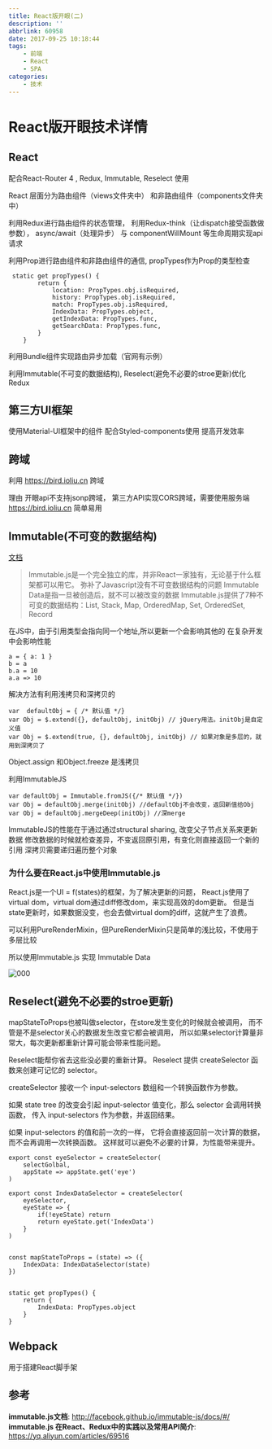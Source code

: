 ```yaml
---
title: React版开眼(二)
description: ''
abbrlink: 60958
date: 2017-09-25 10:18:44
tags: 
    - 前端
    - React
    - SPA
categories:
    - 技术
---
```



# React版开眼技术详情


## React 


配合React-Router 4 , Redux, Immutable, Reselect 使用

React 层面分为路由组件（views文件夹中）
和非路由组件（components文件夹中）

利用Redux进行路由组件的状态管理，
利用Redux-think（让dispatch接受函数做参数），
 async/await（处理异步）
与 componentWillMount 等生命周期实现api请求


利用Prop进行路由组件和非路由组件的通信, 
propTypes作为Prop的类型检查

```
 static get propTypes() { 
        return { 
            location: PropTypes.obj.isRequired,
            history: PropTypes.obj.isRequired,
            match: PropTypes.obj.isRequired,
            IndexData: PropTypes.object,
            getIndexData: PropTypes.func,
            getSearchData: PropTypes.func,
        }
    }

```


利用Bundle组件实现路由异步加载（官网有示例）

利用Immutable(不可变的数据结构), Reselect(避免不必要的stroe更新)优化Redux



## 第三方UI框架

使用Material-UI框架中的组件
配合Styled-components使用
提高开发效率



## 跨域

利用 https://bird.ioliu.cn 跨域

理由
    开眼api不支持jsonp跨域，
    第三方API实现CORS跨域，需要使用服务端
     https://bird.ioliu.cn 简单易用




## Immutable(不可变的数据结构)

[文档](http://facebook.github.io/immutable-js/docs/#/)

> Immutable.js是一个完全独立的库，并非React一家独有，无论基于什么框架都可以用它。 
弥补了Javascript没有不可变数据结构的问题
Immutable Data是指一旦被创造后，就不可以被改变的数据
Immutable.js提供了7种不可变的数据结构：List, Stack, Map, OrderedMap, Set, OrderedSet, Record 


在JS中，由于引用类型会指向同一个地址,所以更新一个会影响其他的
在复杂开发中会影响性能

```
a = { a: 1 }
b = a 
b.a = 10
a.a => 10

```

解决方法有利用浅拷贝和深拷贝的

```
var  defaultObj = { /* 默认值 */}
var Obj = $.extend({}, defaultObj, initObj) // jQuery用法。initObj是自定义值
var Obj = $.extend(true, {}, defaultObj, initObj) // 如果对象是多层的，就用到深拷贝了

```

Object.assign 和Object.freeze 是浅拷贝

利用ImmutableJS

```
var defaultObj = Immutable.fromJS({/* 默认值 */})
var Obj = defaultObj.merge(initObj) //defaultObj不会改变，返回新值给Obj
var Obj = defaultObj.mergeDeep(initObj) //深merge
```


ImmutableJS的性能在于通过通过structural sharing, 改变父子节点关系来更新数据
修改数据的时候就检查差异，不变返回原引用，有变化则直接返回一个新的引用
深拷贝需要递归遍历整个对象




### 为什么要在React.js中使用Immutable.js

React.js是一个UI = f(states)的框架，为了解决更新的问题，
React.js使用了virtual dom，virtual dom通过diff修改dom，来实现高效的dom更新。
但是当state更新时，如果数据没变，也会去做virtual dom的diff，这就产生了浪费。

可以利用PureRenderMixin，但PureRenderMixin只是简单的浅比较，不使用于多层比较

所以使用Immutable.js 实现 Immutable Data



![000](http://ldqblog.me/img/Immutable/000.gif)



## Reselect(避免不必要的stroe更新)


mapStateToProps也被叫做selector，在store发生变化的时候就会被调用，
而不管是不是selector关心的数据发生改变它都会被调用，
所以如果selector计算量非常大，每次更新都重新计算可能会带来性能问题。



Reselect能帮你省去这些没必要的重新计算。
Reselect 提供 createSelector 函数来创建可记忆的 selector。

createSelector 接收一个 input-selectors 数组和一个转换函数作为参数。

如果 state tree 的改变会引起 input-selector 值变化，那么 selector 会调用转换函数，
传入 input-selectors 作为参数，并返回结果。

如果 input-selectors 的值和前一次的一样，
它将会直接返回前一次计算的数据，而不会再调用一次转换函数。
这样就可以避免不必要的计算，为性能带来提升。





```
export const eyeSelector = createSelector(
    selectGolbal,
    appState => appState.get('eye')
)

export const IndexDataSelector = createSelector(
    eyeSelector,
    eyeState => {
        if(!eyeState) return
        return eyeState.get('IndexData')
    }
)


const mapStateToProps = (state) => ({
    IndexData: IndexDataSelector(state)
})


static get propTypes() { 
    return { 
        IndexData: PropTypes.object
    }
}
```


## Webpack

用于搭建React脚手架






## 参考

**immutable.js文档**: http://facebook.github.io/immutable-js/docs/#/
**immutable.js 在React、Redux中的实践以及常用API简介**: https://yq.aliyun.com/articles/69516


